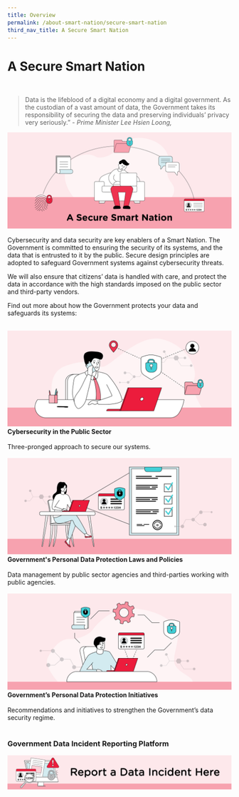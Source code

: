```yaml
---
title: Overview
permalink: /about-smart-nation/secure-smart-nation
third_nav_title: A Secure Smart Nation
---
```

# A Secure Smart Nation
<br>

> Data is the lifeblood of a digital economy and a digital government. As the custodian of a vast amount of data, the Government takes its responsibility of securing the data and preserving individuals’ privacy very seriously.”
*- Prime Minister Lee Hsien Loong,*

![A Secure Smart Nation overview](/images/abt-smart-nation/secure-smart-nation.png)

Cybersecurity and data security are key enablers of a Smart Nation. The Government is committed to ensuring the security of its systems, and the data that is entrusted to it by the public. Secure design principles are adopted to safeguard Government systems against cybersecurity threats. 

We will also ensure that citizens’ data is handled with care, and protect the data in accordance with the high standards imposed on the public sector and third-party vendors.

Find out more about how the Government protects your data and safeguards its systems:          

<br>
<div class="row">
<div class="col"> 
<a href="/about-smart-nation/secure-smart-nation/cybersecurity"><img src="/images/abt-smart-nation/cybersecurity.png"></a><br>
		<div class="header"><b>Cybersecurity in the Public Sector</b></div><br>
		<div class="para">Three-pronged approach to secure our systems.
</div>
<br>

</div>
	<div class="col"> 
<a href="/about-smart-nation/secure-smart-nation/personal-data-protection"><img src="/images/abt-smart-nation/govt-personal-data-protection.png"></a><br>
	<div class="header"><b>Government's Personal Data Protection Laws and Policies</b></div><br>
	<div class="para">Data management by public sector agencies and third-parties working with public agencies.
</div>
<br>

</div>
	<div class="col"> 
<a href="/about-smart-nation/secure-smart-nation/pdp-initiatives"><img src="/images/abt-smart-nation/govt-pdp-initiativies.png"></a><br>
	<div class="header"><b>Government’s Personal Data Protection Initiatives</b></div><br>
	<div class="para">Recommendations and initiatives to strengthen the Government’s data security regime.
</div>
<br></div></div>

### Government Data Incident Reporting Platform

<a href="/about-smart-nation/secure-smart-nation/report-data-incident"><img src="/images/abt-smart-nation/rdi-banner.png"></a><br>